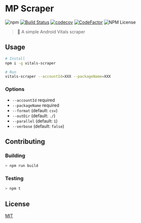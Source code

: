 # MP Scraper
![npm](https://img.shields.io/npm/v/vitals-scraper.svg)
[![Build Status](https://travis-ci.org/commercetest/vitals-scraper.svg?branch=master)](https://travis-ci.org/commercetest/vitals-scraper)
[![codecov](https://codecov.io/gh/commercetest/vitals-scraper/branch/master/graph/badge.svg)](https://codecov.io/gh/commercetest/vitals-scraper)
[![CodeFactor](https://www.codefactor.io/repository/github/commercetest/vitals-scraper/badge)](https://www.codefactor.io/repository/github/commercetest/vitals-scraper)
![NPM License](https://img.shields.io/npm/l/vitals-scraper.svg)

> 🤖 A simple Android Vitals scraper

## Usage
```bash
# Install
npm i -g vitals-scraper

# Run
vitals-scraper --accountId=XXX --packageName=XXX
```

### Options
- `--accountId` required
- `--packageName` required
- `--format` (default: `csv`)
- `--outDir` (default: `./`)
- `--parallel` (default: `1`)
- `--verbose` (default: `false`)


## Contributing
### Building
```bash
> npm run build
```

### Testing
```bash
> npm t
```

## License
[MIT](./LICENSE)